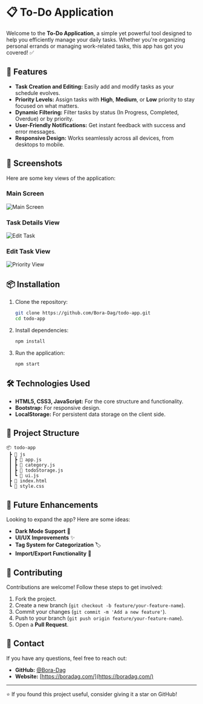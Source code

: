 # 📋 To-Do Application

Welcome to the **To-Do Application**, a simple yet powerful tool designed to help you efficiently manage your daily tasks. Whether you're organizing personal errands or managing work-related tasks, this app has got you covered! ✅

## 🚀 Features
- **Task Creation and Editing:** Easily add and modify tasks as your schedule evolves.
- **Priority Levels:** Assign tasks with **High**, **Medium**, or **Low** priority to stay focused on what matters.
- **Dynamic Filtering:** Filter tasks by status (In Progress, Completed, Overdue) or by priority.
- **User-Friendly Notifications:** Get instant feedback with success and error messages.
- **Responsive Design:** Works seamlessly across all devices, from desktops to mobile.

## 🎯 Screenshots
Here are some key views of the application:

### Main Screen
![Main Screen](https://github.com/Bora-Dag/todo-app/blob/main/screenshots/1.0.png)

### Task Details View
![Edit Task](https://github.com/Bora-Dag/todo-app/blob/main/screenshots/1.1.png)

### Edit Task View
![Priority View](https://github.com/Bora-Dag/todo-app/blob/main/screenshots/1.2.png)

## 📦 Installation
1. Clone the repository:
   ```bash
   git clone https://github.com/Bora-Dag/todo-app.git
   cd todo-app
   ```

2. Install dependencies:
   ```bash
   npm install
   ```

3. Run the application:
   ```bash
   npm start
   ```

## 🛠️ Technologies Used
- **HTML5, CSS3, JavaScript:** For the core structure and functionality.
- **Bootstrap:** For responsive design.
- **LocalStorage:** For persistent data storage on the client side.

## 📂 Project Structure
```
📦 todo-app
 ┣ 📂 js
 ┃ ┣ 📜 app.js
 ┃ ┣ 📜 category.js
 ┃ ┣ 📜 todoStorage.js
 ┃ ┗ 📜 ui.js
 ┣ 📜 index.html
 ┗ 📜 style.css
```

## 🌟 Future Enhancements
Looking to expand the app? Here are some ideas:
- **Dark Mode Support** 🌙
- **UI/UX Improvements** ✨
- **Tag System for Categorization** 🏷️
- **Import/Export Functionality** 🔄

## 🤝 Contributing
Contributions are welcome! Follow these steps to get involved:
1. Fork the project.
2. Create a new branch (`git checkout -b feature/your-feature-name`).
3. Commit your changes (`git commit -m 'Add a new feature'`).
4. Push to your branch (`git push origin feature/your-feature-name`).
5. Open a **Pull Request**.


## 📧 Contact
If you have any questions, feel free to reach out:
- **GitHub:** [@Bora-Dag](https://github.com/Bora-Dag)
- **Website:** [https://boradag.com/](https://boradag.com/)

---
⭐ If you found this project useful, consider giving it a star on GitHub!

